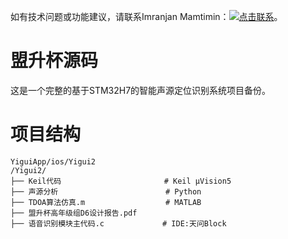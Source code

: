 如有技术问题或功能建议，请联系Imranjan Mamtimin：[![点击联系](https://img.shields.io/badge/点击联系-E3D095)](https://www.imranjan.cn/about)。

# **盟升杯源码**

这是一个完整的基于STM32H7的智能声源定位识别系统项目备份。

# **项目结构**

```text
YiguiApp/ios/Yigui2
/Yigui2/
├── Keil代码                       # Keil μVision5
├── 声源分析                        # Python
├── TDOA算法仿真.m                  # MATLAB
├── 盟升杯高年级组D6设计报告.pdf
├── 语音识别模块主代码.c             # IDE:天问Block

```
